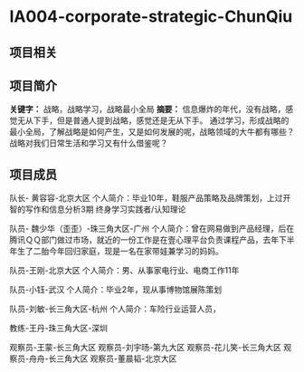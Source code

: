 # IA004-corporate-strategic-ChunQiu
## 项目相关
## 项目简介	
**关键字：**
战略，战略学习，战略最小全局
**摘要：**
信息爆炸的年代，没有战略，感觉无从下手，但是普通人提到战略，感觉还是无从下手。
通过学习，形成战略的最小全局，了解战略是如何产生，又是如何发展的呢，战略领域的大牛都有哪些？战略对我们日常生活和学习又有什么借鉴呢？

## 项目成员
 队长- 黄容容-北京大区
个人简介：毕业10年，鞋服产品策略及品牌策划，上过开智的写作和信息分析3期
终身学习实践者/认知理论

队员- 魏少华（歪歪）-珠三角大区-广州
个人简介：曾在网易做到产品经理，后在腾讯ＱＱ部门做过市场，就近的一份工作是在壹心理平台负责课程产品，去年下半年生了二胎今年回归家庭，现是一名在家带娃兼学习的妈妈。

队员-王刚-北京大区
个人简介：男、从事家电行业、电商工作11年

队员-小钰-武汉
个人简介：毕业2年，现从事博物馆展陈策划

队员-刘敏-长三角大区-杭州
个人简介：车险行业运营人员，

教练-王丹-珠三角大区-深圳

观察员-王蒙-长三角大区
观察员-刘宇旸-第九大区
观察员-花儿笑-长三角大区
观察员-舟舟-长三角大区
观察员-董晨韬-北京大区
